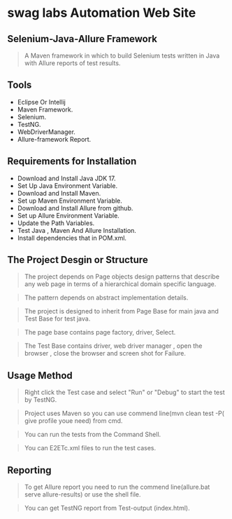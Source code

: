 # swag labs Automation Web Site
## Selenium-Java-Allure Framework
> A Maven framework in which to build Selenium tests written in Java with Allure reports of test results.

## Tools
- Eclipse Or Intellij
- Maven Framework.
- Selenium.
- TestNG.
- WebDriverManager.
- Allure-framework Report.

## Requirements for Installation

- Download and Install Java JDK 17.
- Set Up Java Environment Variable.
- Download and Install Maven.
- Set up Maven Environment Variable.
- Download and Install Allure from github.
- Set up Allure Environment Variable.
- Update the Path Variables.
- Test Java , Maven And Allure Installation.
- Install dependencies that in POM.xml.

## The Project Desgin or Structure

> The project depends on Page objects design patterns that describe any web page in terms of a hierarchical domain specific language.

> The pattern depends on abstract implementation details.

> The project is designed to inherit from Page Base for main java and Test Base for test java.

> The page base contains page factory, driver, Select.

> The Test Base contains driver, web driver manager , open the browser , close the browser and screen shot for Failure.

## Usage Method

> Right click the Test case  and select "Run" or "Debug" to start the test by TestNG.

> Project uses Maven so you can use commend line(mvn clean test -P( give profile youe need) from cmd.

> You can run the tests from the Command Shell.

> You can E2ETc.xml files to run the test cases.

## Reporting

> To get Allure report you need to run the commend line(allure.bat serve allure-results) or use the shell file.

> You can get TestNG report from Test-output (index.html).